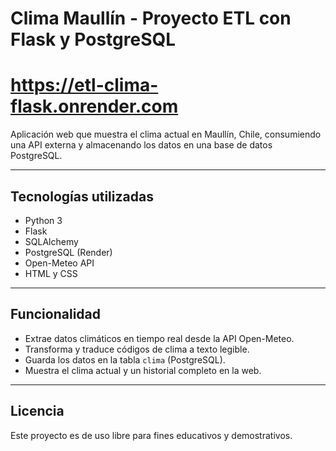 # Clima Maullín - Proyecto ETL con Flask y PostgreSQL
# https://etl-clima-flask.onrender.com

Aplicación web que muestra el clima actual en Maullín, Chile, consumiendo una API externa y almacenando los datos en una base de datos PostgreSQL.

---

## Tecnologías utilizadas

- Python 3
- Flask
- SQLAlchemy
- PostgreSQL (Render)
- Open-Meteo API
- HTML y CSS

---

## Funcionalidad

- Extrae datos climáticos en tiempo real desde la API Open-Meteo.
- Transforma y traduce códigos de clima a texto legible.
- Guarda los datos en la tabla `clima` (PostgreSQL).
- Muestra el clima actual y un historial completo en la web.

---

## Licencia

Este proyecto es de uso libre para fines educativos y demostrativos.
